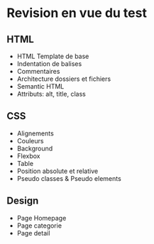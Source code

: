 # Revision en vue du test

## HTML

- HTML Template de base
- Indentation de balises
- Commentaires
- Architecture dossiers et fichiers
- Semantic HTML
- Attributs: alt, title, class

## CSS

- Alignements
- Couleurs
- Background
- Flexbox
- Table
- Position absolute et relative
- Pseudo classes & Pseudo elements

## Design

- Page Homepage
- Page categorie
- Page detail

